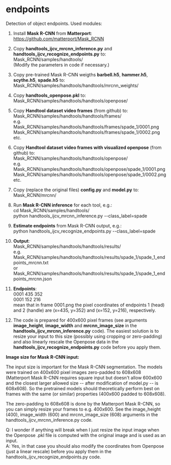 # endpoints
Detection of object endpoints.
Used modules: 

1. Install **Mask R-CNN** from **Matterport**:  
https://github.com/matterport/Mask_RCNN

2. Copy **handtools_ijcv_mrcnn_inference.py** and **handtools_ijcv_recognize_endpoints.py** to:  
Mask_RCNN/samples/handtools/  
(Modify the parameters in code if necessary.)

3. Copy pre-trained Mask R-CNN weigths **barbell.h5**, **hammer.h5**, **scythe.h5**, **spade.h5** to:  
Mask_RCNN/samples/handtools/handtools/mrcnn_weights/

4. Copy **handtools_openpose.pkl** to:  
Mask_RCNN/samples/handtools/handtools/openpose/

5. Copy **Handtool dataset video frames** (from github) to:  
Mask_RCNN/samples/handtools/handtools/frames/  
e.g.  
Mask_RCNN/samples/handtools/handtools/frames/spade_1/0001.png  
Mask_RCNN/samples/handtools/handtools/frames/spade_1/0002.png  
etc.

6. Copy **Handtool dataset video frames with visualized openpose** (from github) to:  
Mask_RCNN/samples/handtools/handtools/openpose/  
e.g.  
Mask_RCNN/samples/handtools/handtools/openpose/spade_1/0001.png  
Mask_RCNN/samples/handtools/handtools/openpose/spade_1/0002.png  
etc.

7. Copy (replace the original files) **config.py** and **model.py** to:  
Mask_RCNN/mrcnn/

8. Run **Mask R-CNN inference** for each tool, e.g.:  
cd Mask_RCNN/samples/handtools/  
python handtools_ijcv_mrcnn_inference.py --class_label=spade

9. **Estimate endpoints** from Mask R-CNN output, e.g.:  
python handtools_ijcv_recognize_endpoints.py --class_label=spade

10. **Output**:  
Mask_RCNN/samples/handtools/handtools/results/  
e.g.  
Mask_RCNN/samples/handtools/handtools/results/spade_1/spade_1_endpoints_mrcnn.txt  
or  
Mask_RCNN/samples/handtools/handtools/results/spade_1/spade_1_endpoints_mrcnn.json

11. **Endpoints**:  
0001    435    352  
0001    152    216  
mean that in frame 0001.png the pixel coordinates of endpoints 1 (head) and 2 (handle) are (x=435, y=352) and (x=152, y=216), respectively.

12. The code is prepared for 400x600 pixel frames (see arguments **image_height**, **image_width** and **mrcnn_image_size** in the **handtools_ijcv_mrcnn_inference.py** code). The easiest solution is to resize your input to this size (possibly using cropping or zero-padding) and also linearly rescale the Openpose data in the **handtools_ijcv_recognize_endpoints.py** code before you apply them.

**Image size for Mask R-CNN input:**

The input size is important for the Mask R-CNN segmentation. The models were trained on 400x600 pixel images zero-padded to 608x608 (Matterport Mask R-CNN requires square input but doesn't allow 600x600 and the closest larger allowed size -- after modification of model.py -- is 608x608). So the pretrained models should theoretically perform best on frames with the same (or similar) properties (400x600 padded to 608x608).

The zero-padding to 608x608 is done by the Matterport Mask R-CNN, so you can simply resize your frames to e.g. 400x600. See the image_height (400), image_width (600) and mrcnn_image_size (608) arguments in the handtools_ijcv_mrcnn_inference.py code.

Q: I wonder if anything will break when I just resize the input image when the Openpose .pkl file is computed with the original image and is used as an input.  
A: Yes, in that case you should also modify the coordinates from Openpose (just a linear rescale) before you apply them in the handtools_ijcv_recognize_endpoints.py code.

